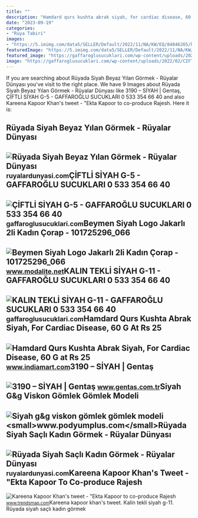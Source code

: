 ```yaml
---
title: ""
description: "Hamdard qurs kushta abrak siyah, for cardiac disease, 60 g at rs 25"
date: "2023-09-19"
categories:
- "Ruya Tabiri"
images:
- "https://5.imimg.com/data5/SELLER/Default/2022/11/NA/KW/EQ/84046265/hamdard-qurs-kushta-abrak-siyah-1000x1000.jpg"
featuredImage: "https://5.imimg.com/data5/SELLER/Default/2022/11/NA/KW/EQ/84046265/hamdard-qurs-kushta-abrak-siyah-1000x1000.jpg"
featured_image: "https://gaffaroglusucuklari.com/wp-content/uploads/2022/02/CIFTLI-SIYAH-G-5.jpg"
image: "https://gaffaroglusucuklari.com/wp-content/uploads/2022/02/CIFTLI-SIYAH-G-5.jpg"
---
```


If you are searching about Rüyada Siyah Beyaz Yılan Görmek - Rüyalar Dünyası you've visit to the right place. We have 9 Images about Rüyada Siyah Beyaz Yılan Görmek - Rüyalar Dünyası like 3190 – SİYAH | Gentaş, ÇİFTLİ SİYAH G-5 - GAFFAROĞLU SUCUKLARI 0 533 354 66 40 and also Kareena Kapoor Khan's tweet - "Ekta Kapoor to co-produce Rajesh. Here it is:

Rüyada Siyah Beyaz Yılan Görmek - Rüyalar Dünyası
-------------------------------------------------

 ![Rüyada Siyah Beyaz Yılan Görmek - Rüyalar Dünyası](http://ruyalardunyasi.com/wp-content/uploads/2018/11/ruyada-siyah-beyaz-yilan-.jpg) <small>ruyalardunyasi.com</small>ÇİFTLİ SİYAH G-5 - GAFFAROĞLU SUCUKLARI 0 533 354 66 40
-------------------------------------------------------

 ![ÇİFTLİ SİYAH G-5 - GAFFAROĞLU SUCUKLARI 0 533 354 66 40](https://gaffaroglusucuklari.com/wp-content/uploads/2022/02/CIFTLI-SIYAH-G-5.jpg) <small>gaffaroglusucuklari.com</small>Beymen Siyah Logo Jakarlı 2li Kadın Çorap - 101725296\_066
----------------------------------------------------------

 ![Beymen Siyah Logo Jakarlı 2li Kadın Çorap - 101725296_066](https://cdn.beymen.com/productimages/gukda34t.t0u_IMG_90_2110085457748.jpg) <small>www.modalite.net</small>KALIN TEKLİ SİYAH G-11 - GAFFAROĞLU SUCUKLARI 0 533 354 66 40
-------------------------------------------------------------

 ![KALIN TEKLİ SİYAH G-11 - GAFFAROĞLU SUCUKLARI 0 533 354 66 40](https://gaffaroglusucuklari.com/wp-content/uploads/2022/02/KALIN-TEKLI-SIYAH-G-11.jpg) <small>gaffaroglusucuklari.com</small>Hamdard Qurs Kushta Abrak Siyah, For Cardiac Disease, 60 G At Rs 25
-------------------------------------------------------------------

 ![Hamdard Qurs Kushta Abrak Siyah, For Cardiac Disease, 60 G at Rs 25](https://5.imimg.com/data5/SELLER/Default/2022/11/NA/KW/EQ/84046265/hamdard-qurs-kushta-abrak-siyah-1000x1000.jpg) <small>www.indiamart.com</small>3190 – SİYAH | Gentaş
---------------------

 ![3190 – SİYAH | Gentaş](https://www.gentas.com.tr/wp-content/uploads/2021/05/3190-siyah_renk_g483_1250x1000_t3cksofn.jpg) <small>www.gentas.com.tr</small>Siyah G&amp;g Viskon Gömlek Gömlek Modeli
-----------------------------------------

 ![Siyah g&g viskon gömlek gömlek modeli](https://www.podyumplus.com/image/cache/catalog/POLO_LİFE_(İ.D)/OZMrJHPkZWBiDt8MmySdg9Wa2swKjtGfV3TZHfjW-600x315.jpg) <small>www.podyumplus.com</small>Rüyada Siyah Saçlı Kadın Görmek - Rüyalar Dünyası
-------------------------------------------------

 ![Rüyada Siyah Saçlı Kadın Görmek - Rüyalar Dünyası](http://ruyalardunyasi.com/wp-content/uploads/2019/07/ruyada-siyah-sacli-kadin-gormek-1024x576.jpg) <small>ruyalardunyasi.com</small>Kareena Kapoor Khan's Tweet - "Ekta Kapoor To Co-produce Rajesh
---------------------------------------------------------------

 ![Kareena Kapoor Khan's tweet - "Ekta Kapoor to co-produce Rajesh](https://pbs.twimg.com/media/Fcyada8X0AANSFu.jpg) <small>www.trendsmap.com</small>Kareena kapoor khan's tweet. Kalin tekli̇ si̇yah g-11. Rüyada siyah saçlı kadın görmek

